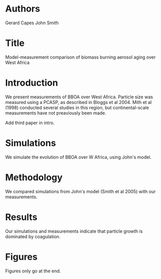 # Authors
Gerard Capes
John Smith

# Title
Model-measurement comparison of biomass burning aerosol
aging over West Africa


# Introduction
We present measurements of BBOA over West Africa.
Particle size was measured using a PCASP,
as described in Bloggs et al 2004.
Mith et al (1998) conducted several studies
in this region, but continental-scale
measurements have not preaviously been made.

Add third paper in intro.

# Simulations
We simulate the evolution of BBOA over W Africa,
using John's model.

# Methodology
We compared simulations from John's model
(Smith et al 2005) with our measurements.

# Results
Our simulations and measurements indicate that
particle growth is dominated by coagulation.

# Figures
Figures only go at the end.